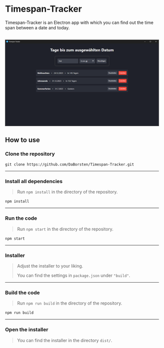 # Timespan-Tracker

<p>Timespan-Tracker is an Electron app with which you can find out the time span between a date and today.</p>

<br>

<img src="readme_content/UI.png">

## How to use

### Clone the repository

``` batchfile
git clone https://github.com/DaBorsten/Timespan-Tracker.git
```

---

### Install all dependencies

> <p>Run <code>npm install</code> in the directory of the repository.</p>

``` batchfile
npm install
```

---

### Run the code

> <p>Run <code>npm start</code> in the directory of the repository.</p>

``` batchfile
npm start
```

---

### Installer

> <p>Adjust the installer to your liking.</p>
> <p>You can find the settings in <code>package.json</code> under <code>"build"</code>.</p>

---

### Build the code

> <p>Run <code>npm run build</code> in the directory of the repository.</p>

``` batchfile
npm run build
```

<hr>

### Open the installer

> <p>You can find the installer in the directory <code>dist/</code>.</p>